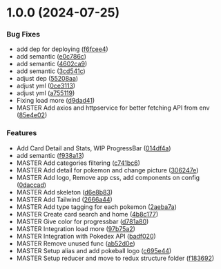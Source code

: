 # 1.0.0 (2024-07-25)


### Bug Fixes

* add dep for deploying ([f6fcee4](https://github.com/ainurrahms/pokedex-vitets/commit/f6fcee4c47f88ef98f8797683812088eeaaf9bbb))
* add semantic ([e0c786c](https://github.com/ainurrahms/pokedex-vitets/commit/e0c786ccbddac782fe8b4eeada46c85037573307))
* add semantic ([4602ca9](https://github.com/ainurrahms/pokedex-vitets/commit/4602ca995f9ca57430d47f35ea0faf1df4b8d2d8))
* add semantic ([3cd541c](https://github.com/ainurrahms/pokedex-vitets/commit/3cd541cd82f92014ac82d7beac9823555bb7335e))
* adjust dep ([55208aa](https://github.com/ainurrahms/pokedex-vitets/commit/55208aa9bfd3c3ede16b9f8ec1eefffb1c301eec))
* adjust yml ([0ce3113](https://github.com/ainurrahms/pokedex-vitets/commit/0ce31139633805a795929e54a70458b37afa7d66))
* adjust yml ([a755119](https://github.com/ainurrahms/pokedex-vitets/commit/a75511924c98d3533e53a0bafe666b6c0a4fe478))
* Fixing load more ([d9dad41](https://github.com/ainurrahms/pokedex-vitets/commit/d9dad41d639c189976a61a8e833efce8f594325b))
* MASTER Add axios and httpservice for better fetching API from env ([85e4e02](https://github.com/ainurrahms/pokedex-vitets/commit/85e4e02c2d8abb48bffba6faf1c3c2b56fd2428f))


### Features

* Add Card Detail and Stats, WIP ProgressBar ([014df4a](https://github.com/ainurrahms/pokedex-vitets/commit/014df4a74948b4d07a05d9448d30f9279681352c))
* add semantic ([f938a13](https://github.com/ainurrahms/pokedex-vitets/commit/f938a13d1dc461315cef0196525e43d146cbb470))
* MASTER Add categories filtering ([c741bc6](https://github.com/ainurrahms/pokedex-vitets/commit/c741bc67ba7bb79d5cf4b89b31839aeafa74095d))
* MASTER Add detail for pokemon and change picture ([306247e](https://github.com/ainurrahms/pokedex-vitets/commit/306247eae7ca1d2887d21ed1bfef76a7de51b1ce))
* MASTER Add logo, Remove app css, add components on config ([0daccad](https://github.com/ainurrahms/pokedex-vitets/commit/0daccad88b5745b72676e71ef7b77af80baa0bc6))
* MASTER Add skeleton ([d6e8b83](https://github.com/ainurrahms/pokedex-vitets/commit/d6e8b83e2e9a71f1fe926332dbba0894b56da19d))
* MASTER Add Tailwind ([2666a44](https://github.com/ainurrahms/pokedex-vitets/commit/2666a4454a65ea85688f2f1cfcfc692237ee053f))
* MASTER Add type tagging for each pokemon ([2aeba7a](https://github.com/ainurrahms/pokedex-vitets/commit/2aeba7a930f4de080afc66b16be2cb8a3f002a98))
* MASTER Create card search and home ([4b8c177](https://github.com/ainurrahms/pokedex-vitets/commit/4b8c17765c4cffbff28c64df111aa1b0306ffb0b))
* MASTER Give color for progressbar ([d781a80](https://github.com/ainurrahms/pokedex-vitets/commit/d781a80ff79ca0d9c12616ec3986afa7e2ee31c8))
* MASTER Integration load more ([97b75a2](https://github.com/ainurrahms/pokedex-vitets/commit/97b75a2834279b84426bdc2c6d04d0601c927adc))
* MASTER Integration with Pokedex API ([badf020](https://github.com/ainurrahms/pokedex-vitets/commit/badf02092c2fb600a58f0312715a29bb7bab0527))
* MASTER Remove unused func ([ab52d0e](https://github.com/ainurrahms/pokedex-vitets/commit/ab52d0e3376089f315ddef4c83d1d2a87de8320a))
* MASTER Setup alias and add pokeball logo ([c695e44](https://github.com/ainurrahms/pokedex-vitets/commit/c695e4439367b168c6afac1ddb9ccaea18d46ae0))
* MASTER Setup reducer and move to redux structure folder ([f183692](https://github.com/ainurrahms/pokedex-vitets/commit/f1836925f5cbc52d21322d6fda3f2dfc7dbab60d))
